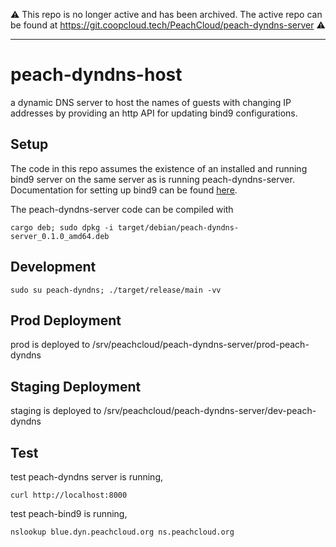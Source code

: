 ⚠️ This repo is no longer active and has been archived. The active repo can be found at https://git.coopcloud.tech/PeachCloud/peach-dyndns-server ⚠️

-----

# peach-dyndns-host

a dynamic DNS server to host the names of guests with changing IP addresses
by providing an http API for updating bind9 configurations. 


## Setup

The code in this repo assumes the existence of an installed and running bind9 server on the same 
server as is running peach-dyndns-server. Documentation for setting up bind9 can be found [here](docs/setup-bind-for-peach-dyndns.md).

The peach-dyndns-server code can be compiled with
```
cargo deb; sudo dpkg -i target/debian/peach-dyndns-server_0.1.0_amd64.deb
```

## Development

```
sudo su peach-dyndns; ./target/release/main -vv
```

## Prod Deployment 

prod is deployed to /srv/peachcloud/peach-dyndns-server/prod-peach-dyndns

## Staging Deployment 

staging is deployed to /srv/peachcloud/peach-dyndns-server/dev-peach-dyndns

## Test

test peach-dyndns server is running,
```
curl http://localhost:8000
```

test peach-bind9 is running,
```
nslookup blue.dyn.peachcloud.org ns.peachcloud.org
```

